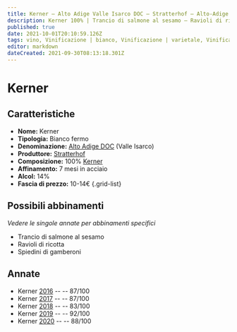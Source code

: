 ```yaml
---
title: Kerner – Alto Adige Valle Isarco DOC – Stratterhof – Alto-Adige (IT) – 10-14€ – 2★-5★
description: Kerner 100% | Trancio di salmone al sesamo – Ravioli di ricotta – Spiedini di gamberoni
published: true
date: 2021-10-01T20:10:59.126Z
tags: vino, Vinificazione | bianco, Vinificazione | varietale, Vinificazione | fermo, Valutazioni | 5 stelle, Regione | Alto-Adige (IT), Prezzi | 10-14€, kerner, trancio di salmone al sesamo, ravioli di ricotta, spiedini di gamberoni
editor: markdown
dateCreated: 2021-09-30T08:13:18.301Z
---
```


# Kerner

## Caratteristiche
- **Nome:** Kerner
- **Tipologia:** Bianco fermo 
- **Denominazione:** [Alto Adige DOC](/denominazioni/Italia/Alto-Adige/DOC/Alto-Adige) (Valle Isarco)
- **Produttore:** [Stratterhof](/produttori/Italia/Alto-Adige/Stratterhof) 
- **Composizione:** 100% [Kerner](/vitigni/Germania/bacca-bianca/kerner)
- **Affinamento:** 7 mesi in acciaio
- **Alcol:** 14%
- **Fascia di prezzo:** 10-14€
{.grid-list}




## Possibili abbinamenti
*Vedere le singole annate per abbinamenti specifici*

- Trancio di salmone al sesamo
- Ravioli di ricotta
- Spiedini di gamberoni

## Annate
- Kerner [2016](/vini/Italia/Alto-Adige/Stratterhof/Kerner/2016) -- <span class="star-3"></span> -- 87/100
- Kerner [2017](/vini/Italia/Alto-Adige/Stratterhof/Kerner/2017) -- <span class="star-3"></span> -- 87/100 
- Kerner [2018](/vini/Italia/Alto-Adige/Stratterhof/Kerner/2018) -- <span class="star-2"></span> -- 83/100
- Kerner [2019](/vini/Italia/Alto-Adige/Stratterhof/Kerner/2019) -- <span class="star-5"></span> -- 92/100 
- Kerner [2020](/vini/Italia/Alto-Adige/Stratterhof/Kerner/2020) -- <span class="star-3"></span> -- 88/100 
 